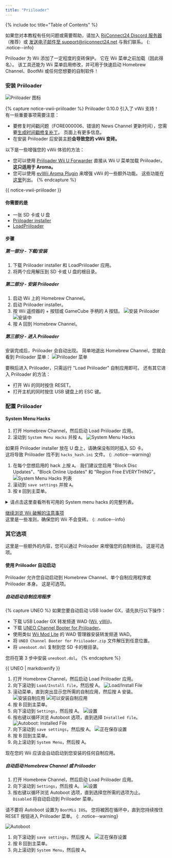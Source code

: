 ```yaml
---
title: "Priiloader"
---
```


{% include toc title="Table of Contents" %}

如果您对本教程有任何问题或需要帮助，请加入 [RiiConnect24 Discord 服务器](https://discord.gg/rc24)（推荐）或 [发送电子邮件至 support@riiconnect24.net](mailto:support@riiconnect24.net) 与我们联系。
{: .notice--info}

Priiloader 为 Wii 添加了一定程度的变砖保护。 它在 Wii 菜单之前加载（因此得名）。 该工具还能为 Wii 菜单启用修改，并可用于快速启动 Homebrew Channel、BootMii 或任何您想要的自制软件！

### 安装 Priiloader

![Priiloader 图标](/images/Priiloader/icon.png)

{% capture notice-vwii-priiloader %}
Priiloader 0.10.0 引入了 vWii 支持！ <br> 有一些重要事项需要注意：
- 要修复时间戳问题（FORE000006、错误的 News Channel 更新时间），您需要[生成时间戳修复补丁](https://garyodernichts.github.io/priiloader-patch-gen/)。 页面上有更多信息。
- 在安装 Priiloader 后安装主题**会导致您的 vWii 变砖。**

以下是一些增强您的 vWii 体验的方法：
- 您可以使用 [Priiloader Wii U Forwarder](https://github.com/DacoTaco/priiloader/releases/download/0.10.0/PriiloaderWiiUForwarder.wuhb) 直接从 Wii U 菜单加载 Priiloader。 **这只适用于 Aroma。**
- 您可以使用 [evWii Aroma Plugin](https://github.com/GaryOderNichts/evwii/releases) 来增强 vWii 的一些额外功能。 这些功能在[这里](https://github.com/GaryOderNichts/evwii#features)列出。
{% endcapture %}

<div class="notice--success" markdown="1">

{{ notice-vwii-priiloader }}
</div>

#### 你需要的是

- 一张 SD 卡或 U 盘
- [Priiloader installer](https://oscwii.org/library/app/priiloader)
- [LoadPriiloader](https://oscwii.org/library/app/loadpriiloader)

#### 步骤

##### 第一部分 - 下载/安装

1. 下载 Priiloader installer 和 LoadPriiloader 应用。
1. 将两个应用解压到 SD 卡或 U 盘的根目录。

##### 第二部分 - 安装 Priiloader

1. 启动 Wii 上的 Homebrew Channel。
1. 启动 Priiloader installer。
1. 按 Wii 遥控器的 + 按钮或 GameCube 手柄的 A 按钮。 ![安装 Priiloader](/images/Priiloader/installer.png) ![安装中](/images/Priiloader/installing.png)
1. 按 A 回到 Homebrew Channel。

##### 第三部分 - 进入 Priiloader

安装完成后，Priiloader 会自动出现。 简单地退出 Homebrew Channel，您就会看到 Priiloader 菜单： ![Priiloader 菜单](/images/Priiloader/menu.png)

要稍后进入 Priiloader，只需运行 "Load Priiloader" 自制应用即可。 还有其它进入 Priiloader 的方法：
- 打开 Wii 的同时按住 RESET。
- 打开主机的同时按住 USB 键盘上的 ESC 键。

### 配置 Priiloader

#### System Menu Hacks

1. 打开 Homebrew Channel，然后启动 Load Priiloader 应用。
1. 滚动到 `System Menu Hacks` 并按 `A`。 ![System Menu Hacks](/images/Priiloader/menu_hacks.png)

如果将 Priiloader installer 放在 U 盘上，请确保没有同时插入 SD 卡。 <br> 这将导致 Priiloader 找不到 `hacks_hash.ini` 文件。
{: .notice--warning}

1. 在每个您想启用的 hack 上按 `A`。 我们建议您启用 "Block Disc Updates"、"Block Online Updates" 和 "Region Free EVERYTHING"。 ![System Menu Hacks 列表](/images/Priiloader/system_menu_hacks.png)
1. 滚动到 `save settings` 并按 `A`。
1. 按 `B` 回到主菜单。

<details id="system-menu-hacks-list" class="notice--info" markdown="1">
<summary><a>请点击这里查看所有可用的 System menu hacks 的完整列表。</a></summary>

| 修改                                        | 描述                                                                             |
| ----------------------------------------- | ------------------------------------------------------------------------------ |
| Block Disc Updates                        | 移除某些游戏中附带的“Wii 系统更新”屏幕，该屏幕强迫您在玩游戏之前更新系统。                                       |
| Block Online Updates                      | 禁用 Wii 的更新。 更新将失败，出现错误 32007。                                                  |
| Auto-Press A at Health Screen             | 自动按 A 以跳过初始的“健康与安全”屏幕。                                                         |
| Replace Health Screen with Backmenu       | 将“健康与安全”屏幕更改为返回 Wii 菜单时播放的动画。                                                  |
| Move Disc Channel                         | 允许将光盘频道移动到 Wii 菜单的任何位置。 它通常固定在第一页的左上角。                                         |
| Wiimmfi Patch v4                          | 自动修补从光盘频道运行的所有游戏，以便与 Wiimmfi 兼容。                                               |
| 480p graphics fix in system menu          | 修复 Wii 菜单上的 480p 小问题。                                                          |
| Remove NoCopy Save File Protection        | 允许您从数据管理中将通常不允许的存档文件复制到 SD 卡中。                                                 |
| Region Free EVERYTHING                    | 禁用所有 Wii 应用的区域锁定，包括已下载的应用。                                                     |
| ~~No System Menu Sounds AT ALL~~          | ~~禁用所有 Wii 菜单音效。~~ 目前已损坏。                                                      |
| No System Menu Background Music           | 禁用 Wii 菜单的背景音乐。                                                                |
| Re-Enable Bannerbomb v2                   | 在最新的 Wii 版本上启用 "Bannerbomb" 漏洞。 当已经安装了 Homebrew Channel 时不需要。                  |
| OSReport to UsbGecko(slot B)              | 将 Wii 菜单日志发送到记忆卡槽 B 的调试设备。                                                     |
| OSReport to UsbGecko(GeckoOS,B)           | 如果通过 Gecko OS 启动 Wii 菜单，则将 Wii 菜单日志发送到记忆卡槽 B 的调试设备。                            |
| Force boot into Data Management           | 立即将 Wii 菜单加载到数据管理中。                                                            |
| Force Standard Recovery Mode              | 自动将主机启动到恢复模式。 用于启动恢复光盘，使用户可以修复其 Wii 系统。                                        |
| Remove Diagnostic Disc Check              | 移除在 Wii 中检查插入的游戏是否与 "Wii Startup Disc" 的标题 ID 一致的功能。                           |
| No-Delete HAXX,JODI,DVDX,DISC,DISK,RZDx   | 重新启用具有以下标题 ID 的频道（由于它们是漏洞从而被系统更新阻止）。                                           |
| Force Disc Games to run under IOS249      | 让光盘使用 cIOS 249 作为游戏的 IOS。 虽然它不支持刻录游戏，但需要它来播放刻录光盘。 （非刻录游戏可能会出现 Error 002）       |
| Remove Deflicker                          | 去除抗闪烁滤镜，使 Wii 菜单看起来更清晰。                                                        |
| Block Disc Autoboot                       | 这样可以防止 Wii 立即启动标题 ID 以 0 或 1 (0x30, 0x31) 开头的光盘。                               |
| Allow TitleID RAAE, 408x, 410x            | 允许 Wii 菜单读取具有 RAAE (Wii Startup Disc)、408x 和 410x (Wii Backup Disc) 标题 ID 的光盘。 |
| Remove IOS16 Disc Error                   | 允许 Wii 菜单启动使用 IOS16 的光盘（仅限 Wii Backup Disc）。                                   |
| Mark Network Connection as Tested         | 启用互联网连接设置中的`使用此连接`按钮，无论上次连接测试的结果如何。                                            |
| Always enable WiiConnect24 for vWii       | 每次启动 Wii 菜单都启用 WiiConnect24 & 待机连接。 **启用后需要重新启动。**                             |
| Create message via Calendar button (vWii) | 点击日历按钮将打开创建消息菜单而非日历，允许用户创建便条、发送消息并注册 Wii 好友。                                   |

</details>

[继续浏览 Wii 破解的注意事项](dosanddonts)<br> 这里是一些准则，确保您的 Wii 不会变砖。
{: .notice--info}

### 其它选项

这里是一些额外的内容，您可以通过 Priiloader 来增强您的自制体验。 这是可选项。

#### 使用 Priiloader 自动启动

Priiloader 允许您自动启动到 Homebrew Channel、单个自制应用程序或 Priiloader 本身。 这是可选项。

##### 自动启动自制应用程序

{% capture UNEO %}
如果您要自动启动 USB loader GX，请先执行以下操作：
  * 下载 USB Loader GX 转发频道 WAD ([Wii](https://sourceforge.net/projects/usbloadergx/files/Releases/Forwarders/USB%20Loader%20GX-UNEO_Forwarder_5_1_AHBPROT.wad), [vWii](https://sourceforge.net/projects/usbloadergx/files/Releases/Forwarders/USB%20Loader%20GX-UNEO_Forwarder_5_1_AHBPROT_vWii%20%28Fix%29.wad))。
  * 下载 [UNEO Channel Booter for Priiloader](https://sourceforge.net/projects/usbloadergx/files/Releases/Forwarders%20dols/UNEO%20Channel%20Booter%20for%20Priiloader.zip/download)。
  * 使用类似 [Wii Mod Lite](wiimodlite) 的 WAD 管理器安装转发频道 WAD。
  * 将 `UNEO Channel Booter for Priiloader.zip` 文件解压到任意位置。
  * 将 `uneoboot.dol` 复制到您 SD 卡的根目录。

您将在第 3 步中安装 `uneoboot.dol`。
{% endcapture %}

<div class="notice--warning"> {{ UNEO | markdownify }} </div>

1. 打开 Homebrew Channel，然后启动 Load Priiloader 应用。
1. 向下滚动到 `Load/Install file`，然后按 A。 ![Load/Install File](/images/Priiloader/menu_install_file.png)
1. 滚动菜单，直到突出显示您所需的自制应用，然后按 A 安装。 ![安装自制应用](/images/Priiloader/installing_file.png) ![可以安装自制应用](/images/Priiloader/installing_file_ok.png)
1. 按 B 回到主菜单。
1. 向下滚动到 `Settings`，然后按 A。 ![设置](/images/Priiloader/menu_settings.png)
1. 按右键以循环浏览 Autoboot 选项，直到选择 `Installed file`。 ![Autoboot: Installed File](/images/Priiloader/autoboot_installed_file.png)
1. 向下滚动到 `save settings`，然后按 A。 ![正在保存设置](/images/Priiloader/settings_save.png)
1. 按 B 回到主菜单。
1. 向上滚动到 `System Menu`，然后按 A。

现在您的 Wii 应该会自动启动到您安装的任何自制应用。

##### 自动启动 Homebrew Channel 或 Priiloader

1. 打开 Homebrew Channel，然后启动 Load Priiloader 应用。
1. 向下滚动到 `Settings`，然后按 A。 ![设置](/images/Priiloader/menu_settings.png)
1. 按右键以循环浏览 Autoboot 选项，直到选择您所需的选项为止。 <br> `Disabled` 将自动启动到 Priiloader 菜单。

请不要将 Autoboot 设置为 `BootMii IOS`。 您将被困在循环中，直到您持续按住 RESET 按钮进入 Priiloader 菜单。
{: .notice--warning}

   ![Autoboot](/images/Priiloader/autoboot_disabled.png)
1. 向下滚动到 `save settings`，然后按 A。 ![正在保存设置](/images/Priiloader/settings_save.png)
1. 按 B 回到主菜单。
1. 向上滚动到 `System Menu`，然后按 A。
